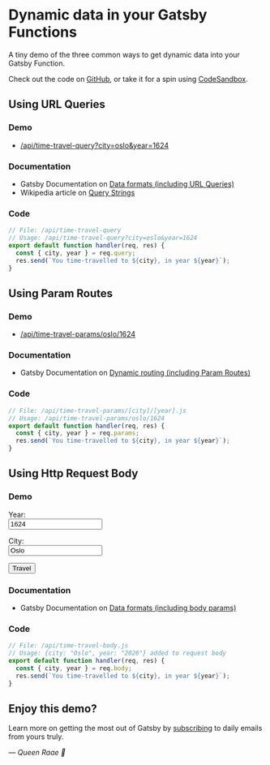 # Dynamic data in your Gatsby Functions

A tiny demo of the three common ways to get dynamic data into your
Gatsby Function.

Check out the code on [GitHub](https://github.com/queen-raae/demo-data-functions),
or take it for a spin using [CodeSandbox](https://codesandbox.io/s/demo-data-functions-e9gtq).

## Using URL Queries

### Demo

- [/api/time-travel-query?city=oslo&year=1624](/api/time-travel-query?city=oslo&year=1624)

### Documentation

- Gatsby Documentation on [Data formats (including URL Queries)](https://www.gatsbyjs.com/docs/reference/functions/middleware-and-helpers#data-formats)
- Wikipedia article on [Query Strings](https://en.wikipedia.org/wiki/Query_string)

### Code

```js
// File: /api/time-travel-query
// Usage: /api/time-travel-query?city=oslo&year=1624
export default function handler(req, res) {
  const { city, year } = req.query;
  res.send(`You time-travelled to ${city}, in year ${year}`);
}
```

## Using Param Routes

### Demo

- [/api/time-travel-params/oslo/1624](/api/time-travel-params/oslo/1624)

### Documentation

- Gatsby Documentation on [Dynamic routing (including Param Routes)](https://www.gatsbyjs.com/docs/reference/functions/routing/#dynamic-routing)

### Code

```js
// File: /api/time-travel-params/[city]/[year].js
// Usage: /api/time-travel-params/oslo/1624
export default function handler(req, res) {
  const { city, year } = req.params;
  res.send(`You time-travelled to ${city}, in year ${year}`);
}
```

## Using Http Request Body

### Demo

<form action="/api/time-travel-body-raw" method="post">
  <p>
    <label htmlFor="year">Year: </label>
    <br/>
    <input
      required
      type="number"
      id="year"
      name="year"
      value="1624"
    />
  </p>
  <p>
    <label htmlFor="city">City: </label>
    <br/>
    <input
      required
      type="text"
      id="city"
      name="city"
      value="Oslo"
    />
  </p>
  <button>Travel</button>
</form>

### Documentation

- Gatsby Documentation on [Data formats (including body params)](https://www.gatsbyjs.com/docs/reference/functions/middleware-and-helpers#data-formats)

### Code

```js
// File: /api/time-travel-body.js
// Usage: {city: "Oslo", year: "2026"} added to request body
export default function handler(req, res) {
  const { city, year } = req.body;
  res.send(`You time-travelled to ${city}, in year ${year}`);
}
```

## Enjoy this demo?

Learn more on getting the most out of Gatsby by [subscribing](https://queen.raae.codes/emails/?utm_source=demo&utm_campaign=demo-data-functions) to daily emails from yours truly.

<cite>— Queen Raae 👑</cite>
